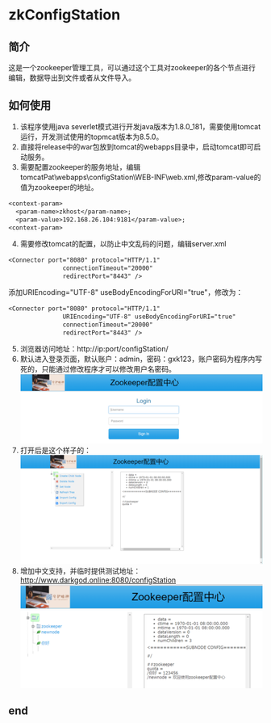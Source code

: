 # zkConfigStation
## 简介
这是一个zookeeper管理工具，可以通过这个工具对zookeeper的各个节点进行编辑，数据导出到文件或者从文件导入。

## 如何使用
1. 该程序使用java severlet模式进行开发java版本为1.8.0_181，需要使用tomcat运行，开发测试使用的topmcat版本为8.5.0。
2. 直接将release中的war包放到tomcat的webapps目录中，启动tomcat即可启动服务。
3. 需要配置zookeeper的服务地址，编辑tomcatPat\webapps\configStation\WEB-INF\web.xml,修改param-value的值为zookeeper的地址。
```
<context-param>
  <param-name>zkhost</param-name>;
  <param-value>192.168.26.104:9181</param-value>;
<context-param>
```
4. 需要修改tomcat的配置，以防止中文乱码的问题，编辑server.xml
```
<Connector port="8080" protocol="HTTP/1.1"
               connectionTimeout="20000"
               redirectPort="8443" />
```
添加URIEncoding="UTF-8" useBodyEncodingForURI="true"，修改为：
```
<Connector port="8080" protocol="HTTP/1.1"
               URIEncoding="UTF-8" useBodyEncodingForURI="true"
               connectionTimeout="20000"
               redirectPort="8443" />
```
5. 浏览器访问地址：http://ip:port/configStation/
6. 默认进入登录页面，默认账户：admin，密码：gxk123，账户密码为程序内写死的，只能通过修改程序才可以修改用户名密码。
![image](https://github.com/DarkGodOne/zkConfigStation/blob/master/login.png)
7. 打开后是这个样子的：
![image](https://github.com/DarkGodOne/zkConfigStation/blob/master/config.png)
6. 增加中文支持，并临时提供测试地址：http://www.darkgod.online:8080/configStation
![image](https://github.com/DarkGodOne/zkConfigStation/blob/master/zh.png)
## end

